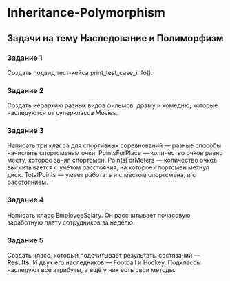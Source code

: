 # Inheritance-Polymorphism

## Задачи на тему Наследование и Полиморфизм

### Задание 1
Создать подвид тест-кейса print_test_case_info().

### Задание 2
Создать иерархию разных видов фильмов: драму и комедию, которые наследуются от суперкласса Movies.

### Задание 3
Написать три класса для спортивных соревнований — разные способы начислять спортсменам очки:
PointsForPlace — количество очков равно месту, которое занял спортсмен.
PointsForMeters — количество очков высчитывается с учётом расстояния, на которое спортсмен метнул диск. 
TotalPoints — умеет работать и с местом спортсмена, и с расстоянием.

### Задание 4
Написать класс EmployeeSalary. Он рассчитывает почасовую заработную плату сотрудников за неделю.

### Задание 5
Создать класс, который подсчитывает результаты состязаний — **Results.** И двух его наследников — Football и Hockey.
Подклассы наследуют все атрибуты, а ещё у них есть свои методы.
